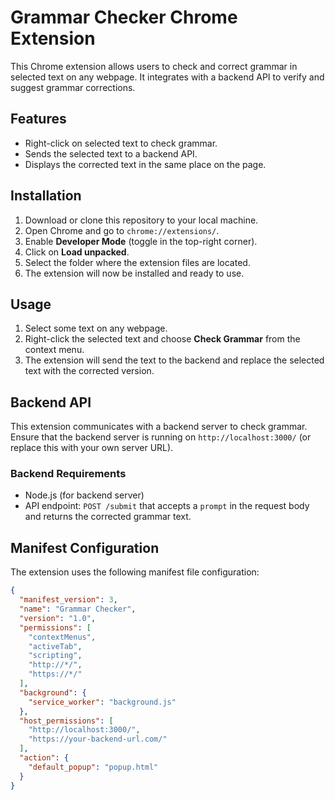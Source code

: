 # Grammar Checker Chrome Extension

This Chrome extension allows users to check and correct grammar in selected text on any webpage. It integrates with a backend API to verify and suggest grammar corrections.

## Features
- Right-click on selected text to check grammar.
- Sends the selected text to a backend API.
- Displays the corrected text in the same place on the page.

## Installation

1. Download or clone this repository to your local machine.
2. Open Chrome and go to `chrome://extensions/`.
3. Enable **Developer Mode** (toggle in the top-right corner).
4. Click on **Load unpacked**.
5. Select the folder where the extension files are located.
6. The extension will now be installed and ready to use.

## Usage

1. Select some text on any webpage.
2. Right-click the selected text and choose **Check Grammar** from the context menu.
3. The extension will send the text to the backend and replace the selected text with the corrected version.

## Backend API

This extension communicates with a backend server to check grammar. Ensure that the backend server is running on `http://localhost:3000/` (or replace this with your own server URL).

### Backend Requirements
- Node.js (for backend server)
- API endpoint: `POST /submit` that accepts a `prompt` in the request body and returns the corrected grammar text.

## Manifest Configuration

The extension uses the following manifest file configuration:

```json
{
  "manifest_version": 3,
  "name": "Grammar Checker",
  "version": "1.0",
  "permissions": [
    "contextMenus",
    "activeTab",
    "scripting",
    "http://*/",
    "https://*/"
  ],
  "background": {
    "service_worker": "background.js"
  },
  "host_permissions": [
    "http://localhost:3000/",
    "https://your-backend-url.com/"
  ],
  "action": {
    "default_popup": "popup.html"
  }
}

